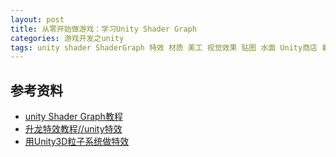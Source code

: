 ```yaml
---
layout: post
title: 从零开始做游戏：学习Unity Shader Graph
categories: 游戏开发之unity 
tags: unity shader ShaderGraph 特效 材质 美工 视觉效果 贴图 水面 Unity商店 着色器 渲染 管线 建模 粒子系统
---
```




## 参考资料

* [unity Shader Graph教程](https://space.bilibili.com/26063436/channel/detail?cid=54931)
* [升龙特效教程//unity特效](https://www.bilibili.com/video/av65187304)
* [用Unity3D粒子系统做特效](http://www.xumenger.com/unity-particle-systems-20190921/)
